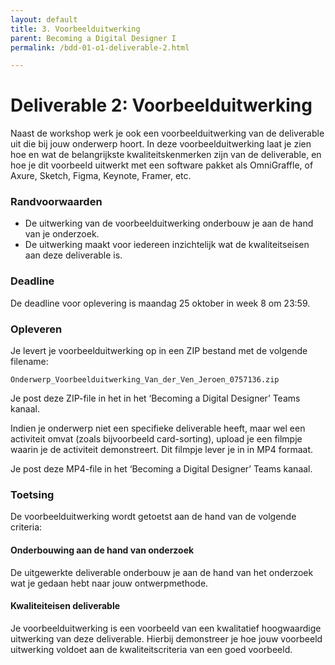 ```yaml
---
layout: default
title: 3. Voorbeelduitwerking
parent: Becoming a Digital Designer I
permalink: /bdd-01-o1-deliverable-2.html

---
```


# Deliverable 2: Voorbeelduitwerking

Naast de workshop werk je ook een voorbeelduitwerking van de deliverable uit die bij jouw onderwerp hoort. In deze voorbeelduitwerking laat je zien hoe en wat de belangrijkste kwaliteitskenmerken zijn van de deliverable, en hoe je dit voorbeeld uitwerkt met een software pakket als OmniGraffle, of Axure, Sketch, Figma, Keynote, Framer, etc.

### Randvoorwaarden

- De uitwerking van de voorbeelduitwerking onderbouw je aan de hand van je onderzoek.
- De uitwerking maakt voor iedereen inzichtelijk wat de kwaliteitseisen aan deze deliverable is.

### Deadline
De deadline voor oplevering is maandag 25 oktober in week 8 om 23:59.


### Opleveren
Je levert je voorbeelduitwerking op in een ZIP bestand met de volgende filename:

`Onderwerp_Voorbeelduitwerking_Van_der_Ven_Jeroen_0757136.zip`

Je post deze ZIP-file in het in het ‘Becoming a Digital Designer’ Teams kanaal.

Indien je onderwerp niet een specifieke deliverable heeft, maar wel een activiteit omvat (zoals bijvoorbeeld card-sorting), upload je een filmpje waarin je de activiteit demonstreert. Dit filmpje lever je in in MP4 formaat.

Je post deze MP4-file in het ‘Becoming a Digital Designer’ Teams kanaal.

### Toetsing
De voorbeelduitwerking wordt getoetst aan de hand van de volgende criteria:

#### Onderbouwing aan de hand van onderzoek
De uitgewerkte deliverable onderbouw je aan de hand van het onderzoek wat je gedaan hebt naar jouw ontwerpmethode.

#### Kwaliteiteisen deliverable
Je voorbeelduitwerking is een voorbeeld van een kwalitatief hoogwaardige uitwerking van deze deliverable. Hierbij demonstreer je hoe jouw voorbeeld uitwerking voldoet aan de kwaliteitscriteria van een goed voorbeeld.